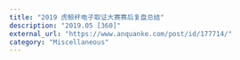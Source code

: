 ```yaml
---
title: "2019 虎鲸杯电子取证大赛赛后复盘总结"
description: "2019.05 [360]"
external_url: "https://www.anquanke.com/post/id/177714/"
category: "Miscellaneous"
---
```

